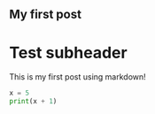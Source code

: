 ## My first post

# Test subheader
This is my first post using markdown!

```python
x = 5
print(x + 1)
```